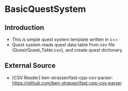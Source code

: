 # BasicQuestSystem

## Introduction
- This is simple quest system template written in c++
- Quest system reads quest data table from csv file (Quest/Quest_Table.csv), and create quest dictionary.

## External Source
- [CSV Reader] ben-strasser/fast-cpp-csv-parser: https://github.com/ben-strasser/fast-cpp-csv-parser
